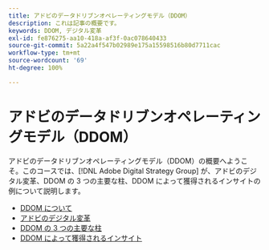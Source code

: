 ```yaml
---
title: アドビのデータドリブンオペレーティングモデル（DDOM）
description: これは記事の概要です。
keywords: DDOM, デジタル変革
exl-id: fe876275-aa10-418a-af3f-0ac078640433
source-git-commit: 5a22a4f547b02989e175a15598516b80d7711cac
workflow-type: tm+mt
source-wordcount: '69'
ht-degree: 100%

---
```


# アドビのデータドリブンオペレーティングモデル（DDOM）

アドビのデータドリブンオペレーティングモデル（DDOM）の概要へようこそ。このコースでは、[!DNL Adobe Digital Strategy Group] が、アドビのデジタル変革、DDOM の 3 つの主要な柱、DDOM によって獲得されるインサイトの例について説明します。

* [DDOM について](ddom-introduction.md)
* [アドビのデジタル変革](transformation-story.md)
* [DDOM の 3 つの主要な柱](ddom-components.md)
* [DDOM によって獲得されるインサイト](ddom-insights.md)

<!--
This is the landing page of the user guide. It should be the first list item in the TOC.md file.

See other user landing pages to get ideas.
-->
